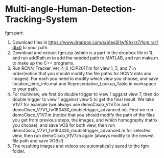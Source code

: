 # Multi-angle-Human-Detection-Tracking-System
fgm part:
1. Download files in https://www.dropbox.com/s/a1eq2l1wf8hxrz7/fgm.rar?dl=0 to your path.
2. Download and extract fgm.zip (which is a part in the dropbox file in 1), and run addPath.m to add the needed path to MATLAB, and run make.m to make up the C++ programs. 
3. Run RCNN_Tracker_Ver_4_0_ICIP2017.m for view 1, 5, and 7 in order(notice that you should modify the file paths for RCNN data and images). For each you need to modify which view you choose, and save location_time_info.mat and Representative_Lookup_Table in workspace to your path.
4. For multiview, we first do double trigger to view 1 aggaist view 7, then do double trigger to view 1 aggainst view 5 to get the final result. We take V1V7 for example (we always use demoCisco_V1V7.m and demoCisco_V7V1_fw180430_doubletrigger_advanced.m). First we run demoCisco_V1V7.m (notice that you should modify the path of the files you get from previous steps, the images, and which homography matrix you choose), and save VOB for both view, then run demoCisco_V7V1_fw180430_doubletrigger_advanced.m for selected view, then run demoCisco_V1V7.m again (always modify to the newest file path and save VOBs!).
5. The resulting images and videos are automatically saved to the fgm folder.
